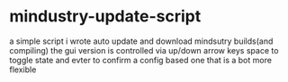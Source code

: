 # mindustry-update-script
a simple script i wrote auto update and download mindsutry builds(and compiling)
the gui version is controlled via up/down arrow keys space to toggle state and evter to confirm
a config based one that is a bot more flexible

